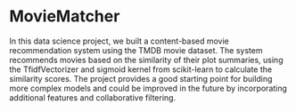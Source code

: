 # MovieMatcher

In this data science project, we built a content-based movie recommendation system using the TMDB movie dataset. The system recommends movies based on the similarity of their plot summaries, using the TfidfVectorizer and sigmoid kernel from scikit-learn to calculate the similarity scores. The project provides a good starting point for building more complex models and could be improved in the future by incorporating additional features and collaborative filtering.
